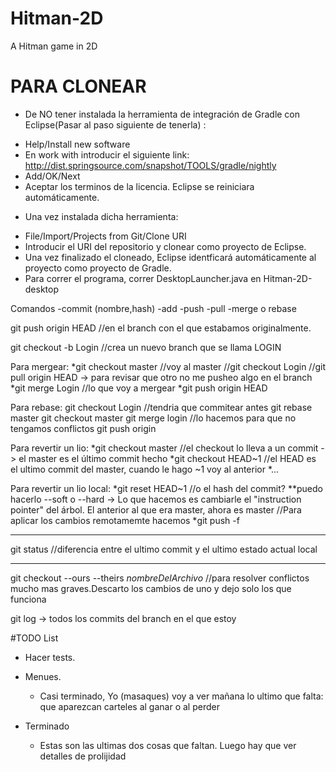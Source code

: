 # Hitman-2D
A Hitman game in 2D

# PARA CLONEAR
* De NO tener instalada la herramienta de integración de Gradle con Eclipse(Pasar al paso siguiente de tenerla) :
- Help/Install new software
- En work with introducir el siguiente link: http://dist.springsource.com/snapshot/TOOLS/gradle/nightly
- Add/OK/Next
- Aceptar los terminos de la licencia. Eclipse se reiniciara automáticamente.

* Una vez instalada dicha herramienta:
- File/Import/Projects from Git/Clone URI
- Introducir el URI del repositorio y clonear como proyecto de Eclipse.
- Una vez finalizado el cloneado, Eclipse identficará automáticamente al proyecto como proyecto de Gradle.
- Para correr el programa, correr DesktopLauncher.java en Hitman-2D-desktop



Comandos
 -commit (nombre,hash)
 -add
 -push
 -pull
 -merge o rebase

git push origin HEAD //en el branch con el que estabamos originalmente. 

git checkout -b Login //crea un nuevo branch que se llama LOGIN

Para mergear:
 *git checkout master //voy al master
 //git checkout Login
 //git pull origin HEAD -> para revisar que otro no me pusheo algo en el branch
 *git merge Login //lo que voy a mergear
 *git push origin HEAD

Para rebase:
 git checkout Login
 //tendria que commitear antes
 git rebase master
 git checkout master
 git merge login //lo hacemos para que no tengamos conflictos
 git push origin

Para revertir un lio:
 *git checkout master //el checkout lo lleva a un commit -> el master es el último commit hecho
 *git checkout HEAD~1 //el HEAD es el ultimo commit del master, cuando le hago ~1 voy al anterior
 *...

Para revertir un lio local:
 *git reset HEAD~1 //o el hash del commit?
   **puedo hacerlo --soft o --hard -> Lo que hacemos es cambiarle el "instruction pointer" del árbol. El anterior al que era master, ahora es master 
  //Para aplicar los cambios remotamemte hacemos
 *git push -f

***
 git status //diferencia entre el ultimo commit y el ultimo estado actual local
***
 git checkout --ours --theirs *nombreDelArchivo* //para resolver conflictos mucho mas graves.Descarto los cambios de uno y dejo solo los que funciona

git log -> todos los commits del branch en el que estoy

#TODO List

* Hacer tests.

* Menues.
  - Casi terminado, Yo (masaques) voy a ver mañana lo ultimo que falta: que aparezcan carteles al ganar o al perder

* Terminado
  - Estas son las ultimas dos cosas que faltan. Luego hay que ver detalles de prolijidad
